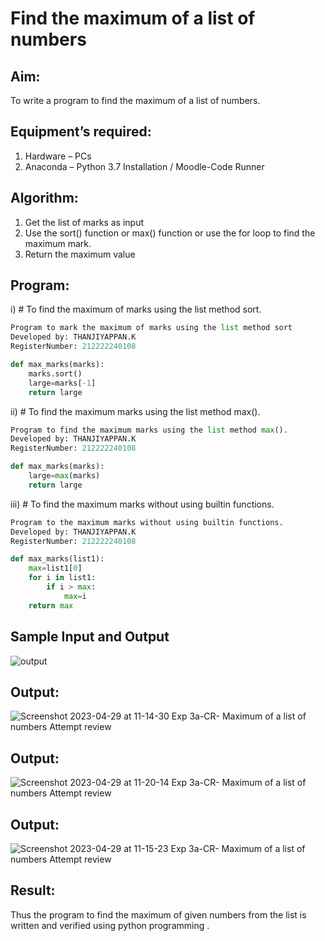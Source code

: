 # Find the maximum of a list of numbers
## Aim:
To write a program to find the maximum of a list of numbers.
## Equipment’s required:
1.	Hardware – PCs
2.	Anaconda – Python 3.7 Installation / Moodle-Code Runner
## Algorithm:
1.	Get the list of marks as input
2.	Use the sort() function or max() function or use the for loop to find the maximum mark.
3.	Return the maximum value
## Program:

i)	# To find the maximum of marks using the list method sort.
```Python
Program to mark the maximum of marks using the list method sort
Developed by: THANJIYAPPAN.K
RegisterNumber: 212222240108

def max_marks(marks):
    marks.sort()
    large=marks[-1]
    return large


```

ii)	# To find the maximum marks using the list method max().
```Python
Program to find the maximum marks using the list method max().
Developed by: THANJIYAPPAN.K
RegisterNumber: 212222240108

def max_marks(marks):
    large=max(marks)
    return large


```

iii) # To find the maximum marks without using builtin functions.
```Python
Program to the maximum marks without using builtin functions.
Developed by: THANJIYAPPAN.K
RegisterNumber: 212222240108

def max_marks(list1):
    max=list1[0]
    for i in list1:
        if i > max:
            max=i
    return max


```
## Sample Input and Output
![output](./img/max_marks1.jpg) 

## Output:
![Screenshot 2023-04-29 at 11-14-30 Exp 3a-CR- Maximum of a list of numbers Attempt review](https://user-images.githubusercontent.com/118343461/235286070-f690e70a-41aa-494a-9dc5-1d529dde119d.png)
## Output:
![Screenshot 2023-04-29 at 11-20-14 Exp 3a-CR- Maximum of a list of numbers Attempt review](https://user-images.githubusercontent.com/118343461/235286266-acf09972-4894-4fc8-914e-0c5322e256b8.png)

## Output:
![Screenshot 2023-04-29 at 11-15-23 Exp 3a-CR- Maximum of a list of numbers Attempt review](https://user-images.githubusercontent.com/118343461/235286150-cebbe8d3-f460-470f-9365-671658018c34.png)

## Result:
Thus the program to find the maximum of given numbers from the list is written and verified using python programming .
